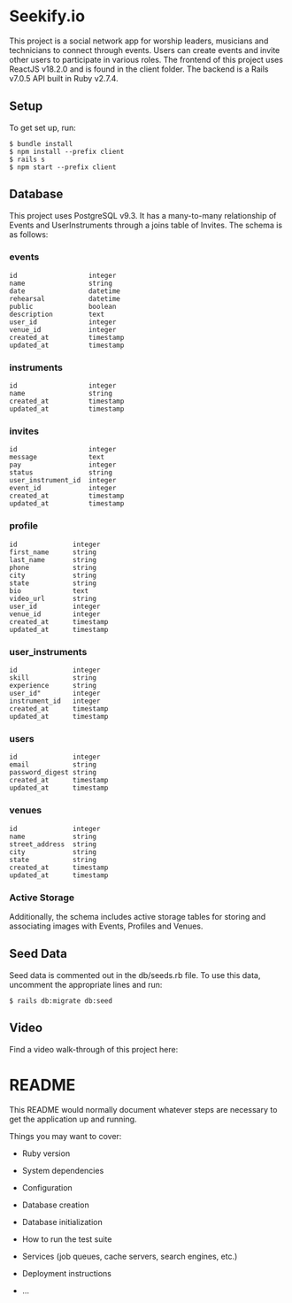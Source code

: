 # Seekify.io

This project is a social network app for worship leaders, musicians and technicians to connect through events. Users can create events and invite other users to participate in various roles. The frontend of this project uses ReactJS v18.2.0 and is found in the client folder. The backend is a Rails v7.0.5 API built in Ruby v2.7.4. 

## Setup
To get set up, run:
```
$ bundle install
$ npm install --prefix client
$ rails s
$ npm start --prefix client
```

## Database
This project uses PostgreSQL v9.3. It has a many-to-many relationship of Events and UserInstruments through a joins table of Invites. The schema is as follows:

### events
```
id                  integer
name                string
date                datetime
rehearsal           datetime
public              boolean
description         text
user_id             integer
venue_id            integer
created_at          timestamp
updated_at          timestamp
```

### instruments
```
id                  integer
name                string
created_at          timestamp
updated_at          timestamp
```

### invites
```
id                  integer
message             text
pay                 integer
status              string
user_instrument_id  integer
event_id            integer
created_at          timestamp
updated_at          timestamp
```

### profile
```
id              integer
first_name      string
last_name       string
phone           string
city            string
state           string
bio             text
video_url       string
user_id         integer
venue_id        integer
created_at      timestamp
updated_at      timestamp
```

### user_instruments
```
id              integer
skill           string
experience      string
user_id"        integer
instrument_id   integer
created_at      timestamp
updated_at      timestamp
```

### users
```
id              integer
email           string
password_digest string
created_at      timestamp
updated_at      timestamp
```

### venues
```
id              integer
name            string
street_address  string
city            string
state           string
created_at      timestamp
updated_at      timestamp
```

### Active Storage
Additionally, the schema includes active storage tables for storing and associating images with Events, Profiles and Venues.

## Seed Data
Seed data is commented out in the db/seeds.rb file. To use this data, uncomment the appropriate lines and run:
```
$ rails db:migrate db:seed
```

## Video
Find a video walk-through of this project here:

# README

This README would normally document whatever steps are necessary to get the
application up and running.

Things you may want to cover:

* Ruby version

* System dependencies

* Configuration

* Database creation

* Database initialization

* How to run the test suite

* Services (job queues, cache servers, search engines, etc.)

* Deployment instructions

* ...
